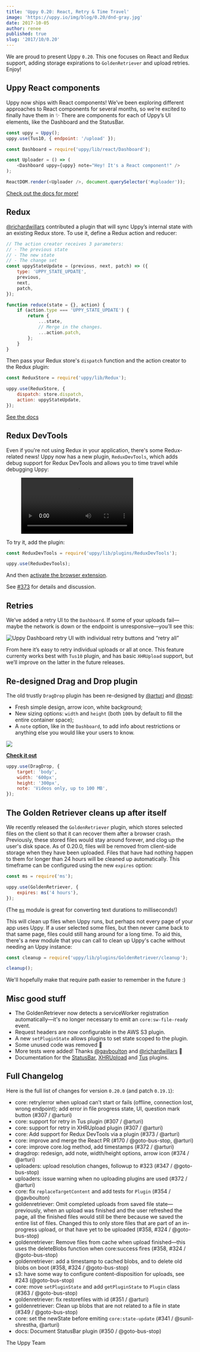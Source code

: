 ```yaml
---
title: 'Uppy 0.20: React, Retry & Time Travel'
image: 'https://uppy.io/img/blog/0.20/dnd-gray.jpg'
date: 2017-10-05
author: renee
published: true
slug: '2017/10/0.20'
---
```


We are proud to present Uppy `0.20`. This one focuses on React and Redux
support, adding storage expirations to `GoldenRetriever` and upload retries.
Enjoy!

## Uppy React components

Uppy now ships with React components! We’ve been exploring different approaches
to React components for several months, so we’re excited to finally have them in
✨ There are components for each of Uppy’s UI elements, like the Dashboard and
the StatusBar.

```js
const uppy = Uppy();
uppy.use(Tus10, { endpoint: '/upload' });

const Dashboard = require('uppy/lib/react/Dashboard');

const Uploader = () => (
	<Dashboard uppy={uppy} note="Hey! It's a React component!" />
);

ReactDOM.render(<Uploader />, document.querySelector('#uploader'));
```

<!--truncate-->

[Check out the docs for more!](/docs/react/)

## Redux

[@richardwillars](https://github.com/richardwillars) contributed a plugin that
will sync Uppy’s internal state with an existing Redux store. To use it, define
a Redux action and reducer:

```js
// The action creator receives 3 parameters:
// - The previous state
// - The new state
// - The change set
const uppyStateUpdate = (previous, next, patch) => ({
	type: 'UPPY_STATE_UPDATE',
	previous,
	next,
	patch,
});

function reduce(state = {}, action) {
	if (action.type === 'UPPY_STATE_UPDATE') {
		return {
			...state,
			// Merge in the changes.
			...action.patch,
		};
	}
}
```

Then pass your Redux store's `dispatch` function and the action creator to the
Redux plugin:

```js
const ReduxStore = require('uppy/lib/Redux');

uppy.use(ReduxStore, {
	dispatch: store.dispatch,
	action: uppyStateUpdate,
});
```

[See the docs](/docs/guides/custom-stores/)

## Redux DevTools

Even if you're not using Redux in your application, there's some Redux-related
news! Uppy now has a new plugin, `ReduxDevTools`, which adds debug support for
Redux DevTools and allows you to time travel while debugging Uppy:

<figure class="wide"><video alt="Demo video showing Uppy with Redux Dev Tools and time traveling" controls autoplay><source src="/img/blog/0.20/uppy-reduxdevtools.mp4" type="video/mp4" />Your browser does not support the video tag, you can <a href="https://uppy.io/img/blog/0.20/uppy-reduxdevtools.mp4">download the video</a> to watch it.</video></figure>

To try it, add the plugin:

```js
const ReduxDevTools = require('uppy/lib/plugins/ReduxDevTools');

uppy.use(ReduxDevTools);
```

And then
[activate the browser extension](https://github.com/zalmoxisus/redux-devtools-extension).

See [#373](https://github.com/transloadit/uppy/pull/373) for details and
discussion.

## Retries

We’ve added a retry UI to the `Dashboard`. If some of your uploads fail—maybe
the network is down or the endpoint is unresponsive—you’ll see this:

<img alt="Uppy Dashboard retry UI with individual retry buttons and “retry all”" src="/img/blog/0.20/retry.jpg" />

From here it’s easy to retry individual uploads or all at once. This feature
currenty works best with `Tus10` plugin, and has basic `XHRUpload` support, but
we’ll improve on the latter in the future releases.

## Re-designed Drag and Drop plugin

The old trustly `DragDrop` plugin has been re-designed by
[@arturi](https://github.com/arturi) and [@nqst](http://zaytsev.io):

- Fresh simple design, arrow icon, white background;
- New sizing options: `width` and `height` (both `100%` by default to fill the
  entire container space);
- A `note` option, like in the `Dashboard`, to add info about restrictions or
  anything else you would like your users to know.

<img className="border" src="/img/blog/0.20/dnd-gray.jpg" />

**[Check it out](/examples/dragdrop/)**

```js
uppy.use(DragDrop, {
	target: 'body',
	width: '600px',
	height: '300px',
	note: 'Videos only, up to 100 MB',
});
```

## The Golden Retriever cleans up after itself

We recently released the `GoldenRetriever` plugin, which stores selected files
on the client so that it can recover them after a browser crash. Previously,
these stored files would stay around forever, and clog up the user's disk space.
As of 0.20.0, files will be removed from client-side storage when they have been
uploaded. Files that have had nothing happen to them for longer than 24 hours
will be cleaned up automatically. This timeframe can be configured using the new
`expires` option:

```js
const ms = require('ms');

uppy.use(GoldenRetriever, {
	expires: ms('4 hours'),
});
```

(The [`ms`](https://npmjs.com/package/ms) module is great for converting text
durations to milliseconds!)

This will clean up files when Uppy runs, but perhaps not every page of your app
uses Uppy. If a user selected some files, but then never came back to that same
page, files could still hang around for a long time. To aid this, there's a new
module that you can call to clean up Uppy's cache without needing an Uppy
instance:

```js
const cleanup = require('uppy/lib/plugins/GoldenRetriever/cleanup');

cleanup();
```

We'll hopefully make that require path easier to remember in the future :)

## Misc good stuff

- The GoldenRetriever now detects a serviceWorker registration
  automatically—it's no longer necessary to emit an `core:sw-file-ready` event.
- Request headers are now configurable in the AWS S3 plugin.
- A new `setPluginState` allows plugins to set state scoped to the plugin.
- Some unused code was removed 🎉
- More tests were added! Thanks [@gavboulton](https://github.com/gavboulton) and
  [@richardwillars](https://github.com/richardwillars) 🎉
- Documentation for the [StatusBar](/docs/statusbar),
  [XHRUpload](/docs/xhrupload) and [Tus](/docs/tus) plugins.

## Full Changelog

Here is the full list of changes for version `0.20.0` (and patch `0.19.1`):

- core: retry/error when upload can’t start or fails (offline, connection lost,
  wrong endpoint); add error in file progress state, UI, question mark button
  (#307 / @arturi)
- core: support for retry in Tus plugin (#307 / @arturi)
- core: support for retry in XHRUpload plugin (#307 / @arturi)
- core: Add support for Redux DevTools via a plugin (#373 / @arturi)
- core: improve and merge the React PR (#170 / @goto-bus-stop, @arturi)
- core: improve core.log method, add timestamps (#372 / @arturi)
- dragdrop: redesign, add note, width/height options, arrow icon (#374 /
  @arturi)
- uploaders: upload resolution changes, followup to #323 (#347 / @goto-bus-stop)
- uploaders: issue warning when no uploading plugins are used (#372 / @arturi)
- core: fix `replaceTargetContent` and add tests for `Plugin` (#354 /
  @gavboulton)
- goldenretriever: Omit completed uploads from saved file state—previously, when
  an upload was finished and the user refreshed the page, all the finished files
  would still be there because we saved the entire list of files. Changed this
  to only store files that are part of an in-progress upload, or that have yet
  to be uploaded (#358, #324 / @goto-bus-stop)
- goldenretriever: Remove files from cache when upload finished—this uses the
  deleteBlobs function when core:success fires (#358, #324 / @goto-bus-stop)
- goldenretriever: add a timestamp to cached blobs, and to delete old blobs on
  boot (#358, #324 / @goto-bus-stop)
- s3: have some way to configure content-disposition for uploads, see #243
  (@goto-bus-stop)
- core: move `setPluginState` and add `getPluginState` to `Plugin` class (#363 /
  @goto-bus-stop)
- goldenretriever: fix restorefiles with id (#351 / @arturi)
- goldenretriever: Clean up blobs that are not related to a file in state (#349
  / @goto-bus-stop)
- core: set the newState before emiting `core:state-update` (#341 /
  @sunil-shrestha, @arturi)
- docs: Document StatusBar plugin (#350 / @goto-bus-stop)

The Uppy Team
